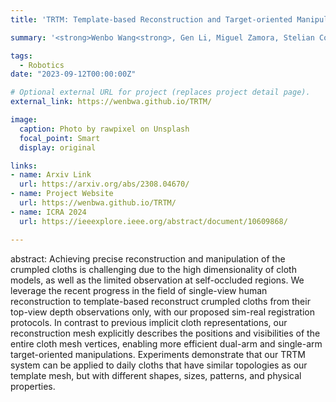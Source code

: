 ```yaml
---
title: 'TRTM: Template-based Reconstruction and Target-oriented Manipulation of Crumpled Cloths - ICRA 2024'

summary: '<strong>Wenbo Wang<strong>, Gen Li, Miguel Zamora, Stelian Coros.'

tags:
  - Robotics
date: "2023-09-12T00:00:00Z"

# Optional external URL for project (replaces project detail page).
external_link: https://wenbwa.github.io/TRTM/

image:
  caption: Photo by rawpixel on Unsplash
  focal_point: Smart
  display: original

links:
- name: Arxiv Link
  url: https://arxiv.org/abs/2308.04670/
- name: Project Website
  url: https://wenbwa.github.io/TRTM/
- name: ICRA 2024
  url: https://ieeexplore.ieee.org/abstract/document/10609868/

---
```


abstract: Achieving precise reconstruction and manipulation of the crumpled cloths is challenging due to the high dimensionality of cloth models, as well as the limited observation at self-occluded regions. We leverage the recent progress in the field of single-view human reconstruction to template-based reconstruct crumpled cloths from their top-view depth observations only, with our proposed sim-real registration protocols. In contrast to previous implicit cloth representations, our reconstruction mesh explicitly describes the positions and visibilities of the entire cloth mesh vertices, enabling more efficient dual-arm and single-arm target-oriented manipulations. Experiments demonstrate that our TRTM system can be applied to daily cloths that have similar topologies as our template mesh, but with different shapes, sizes, patterns, and physical properties.
